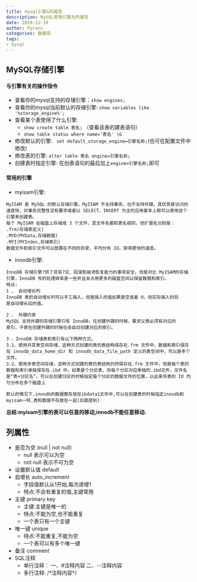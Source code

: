 ```yaml
---
title: mysql引擎&列属性
description: MySQL常用引擎及列属性
date: 2018-12-18
author: Pyrans
categories: 数据库
tags:
- mysql
---
```


## MySQL存储引擎

#### 与引擎有关的操作指令

* 查看你的mysql支持的存储引擎：`show engines;`
* 查看你的mysql当前默认的存储引擎: `show variables like '%storage_engine%';`
* 查看某个表使用了什么引擎: 
  * `show create table 表名;` （查看该表的建表语句）
  * `show table status where name='表名' \G`
* 修改默认的引擎: ` set default_storage_engine=引擎名称;`(也可在配置文件中修改)
* 修改表的引擎: `alter table 表名 engine=引擎名称;`
* 创建表时指定引擎: 在创表语句的最后加上`engine=引擎名称;`即可

#### 常用的引擎

* myisam引擎:

~~~
MyISAM 是 MySQL 的默认存储引擎。MyISAM 不支持事务、也不支持外键，其优势是访问的速度快，对事务完整性没有要求或者以 SELECT、INSERT 为主的应用基本上都可以使用这个引擎来创建表。
每个 MyISAM 在磁盘上存储成 3 个文件，其文件名都和表名相同，但扩展名分别是：
.frm(存储表定义)
.MYD(MYData,存储数据)
.MYI(MYIndex,存储索引)
数据文件和索引文件可以放置在不同的目录，平均分布 IO，获得更快的速度。
~~~

* innodb引擎:

~~~
InnoDB 存储引擎?供了具有?交、回滚和崩溃恢复能力的事务安全。但是对比 MyISAM的存储引擎，InnoDB 写的处理效率差一些并且会占用更多的磁盘空间以保留数据和索引。
特点:
1 、 自动增长列
InnoDB 表的自动增长列可以手工插入，但是插入的值如果是空或者 0，则实际插入的将
是自动增长后的值。

2 、 外键约束
MySQL 支持外键的存储引擎只有 InnoDB，在创建外键的时候，要求父表必须有对应的
索引，子表在创建外键的时候也会自动创建对应的索引。

3 、InnoDB 存储表和索引有以下两种方式。
3.1、使用共享表空间存储，这种方式创建的表的表结构保存在.frm 文件中，数据和索引保存在 innodb_data_home_dir 和 innodb_data_file_path 定义的表空间中，可以是多个文件。
3.2、使用多表空间存储，这种方式创建的表的表结构仍然保存在.frm 文件中，但是每个表的数据和索引单独保存在.ibd 中。如果是个分区表，则每个分区对应单独的.ibd文件，文件名是“表+分区名”，可以在创建分区的时候指定每个分区的数据文件的位置，以此来将表的 IO 均匀分布在多个磁盘上

默认的情况下,innodb的数据都存放在ibdata1文件中,可以在创建表的时候指定innodb和myisam一样,表和数据不存放在一起(后面提到)
~~~

**总结:myisam引擎的表可以任意的移动,innodb不能任意移动.**

## 列属性

* 是否为空  (null | not null)
  * null  表示可以为空
  * not null 表示不可为空
* 设置默认值   default  
* 自增长  auto_increment  
  * 字段值默认从1开始,每次递增1
  * 特点:不会有重复的值,主键常用
* 主键 primary key  
  * 主键:主键是唯一的   
  * 特点:不能为空,也不能重复  
  * 一个表只有一个主键
* 唯一键  unique 
  * 特点:不能重复,不能为空
  * 一个表可以有多个唯一键
* 备注  comment
* SQL注释  
  * 单行注释： 一、#注释内容           二、--注释内容
  * 多行注释:   /\*注释内容\*/